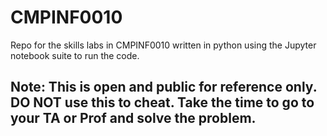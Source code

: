 # CMPINF0010
Repo for the skills labs in CMPINF0010 written in python using the Jupyter notebook suite to run the code.
## Note: This is open and public for reference only. DO NOT use this to cheat. Take the time to go to your TA or Prof and solve the problem. 
